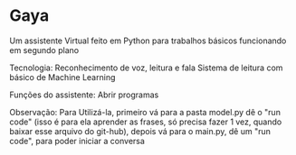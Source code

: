 # Gaya
Um assistente Virtual feito em Python para trabalhos básicos funcionando em segundo plano

Tecnologia:
    Reconhecimento de voz, leitura e fala
    Sistema de leitura com básico de Machine Learning

Funções do assistente:
    Abrir programas

Observação:
    Para Utilizá-la, primeiro vá para a pasta model.py dê o "run code" (isso é para ela aprender as frases, só precisa fazer 1 vez, quando baixar esse arquivo do git-hub), depois vá para o main.py, dê um "run code", para poder iniciar a conversa
